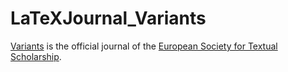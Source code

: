 # LaTeXJournal_Variants

[Variants](https://journals.openedition.org/variants/) is the official journal of the [European Society for Textual Scholarship](https://textualscholarship.eu/). 
